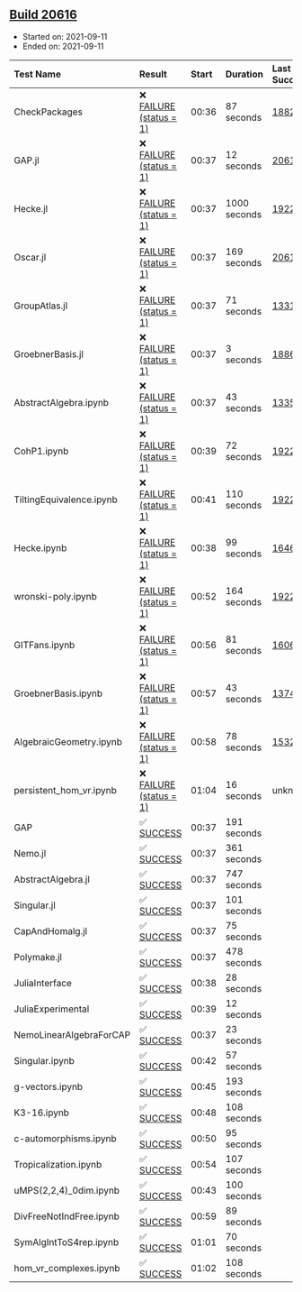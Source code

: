## [Build 20616](https://oscarci.mathematik.uni-kl.de/job/oscar/20616/)

* Started on: 2021-09-11
* Ended on: 2021-09-11

| Test Name    | Result | Start | Duration | Last Success | First Failure |
|:-------------|:-------|:------|:---------|:-------------|:--------------|
| CheckPackages | ❌ [FAILURE (status = 1)](https://oscarci.mathematik.uni-kl.de/job/oscar/20616/artifact/logs/build-20616/CheckPackages.log) | 00:36 | 87 seconds | [18822](https://oscarci.mathematik.uni-kl.de/job/oscar/18822/) | [18823](https://oscarci.mathematik.uni-kl.de/job/oscar/18823/) |
| GAP.jl | ❌ [FAILURE (status = 1)](https://oscarci.mathematik.uni-kl.de/job/oscar/20616/artifact/logs/build-20616/GAP.jl.log) | 00:37 | 12 seconds | [20615](https://oscarci.mathematik.uni-kl.de/job/oscar/20615/) | [20616](https://oscarci.mathematik.uni-kl.de/job/oscar/20616/) |
| Hecke.jl | ❌ [FAILURE (status = 1)](https://oscarci.mathematik.uni-kl.de/job/oscar/20616/artifact/logs/build-20616/Hecke.jl.log) | 00:37 | 1000 seconds | [19222](https://oscarci.mathematik.uni-kl.de/job/oscar/19222/) | [20152](https://oscarci.mathematik.uni-kl.de/job/oscar/20152/) |
| Oscar.jl | ❌ [FAILURE (status = 1)](https://oscarci.mathematik.uni-kl.de/job/oscar/20616/artifact/logs/build-20616/Oscar.jl.log) | 00:37 | 169 seconds | [20613](https://oscarci.mathematik.uni-kl.de/job/oscar/20613/) | [20614](https://oscarci.mathematik.uni-kl.de/job/oscar/20614/) |
| GroupAtlas.jl | ❌ [FAILURE (status = 1)](https://oscarci.mathematik.uni-kl.de/job/oscar/20616/artifact/logs/build-20616/GroupAtlas.jl.log) | 00:37 | 71 seconds | [13311](https://oscarci.mathematik.uni-kl.de/job/oscar/13311/) | [13312](https://oscarci.mathematik.uni-kl.de/job/oscar/13312/) |
| GroebnerBasis.jl | ❌ [FAILURE (status = 1)](https://oscarci.mathematik.uni-kl.de/job/oscar/20616/artifact/logs/build-20616/GroebnerBasis.jl.log) | 00:37 | 3 seconds | [18864](https://oscarci.mathematik.uni-kl.de/job/oscar/18864/) | [18865](https://oscarci.mathematik.uni-kl.de/job/oscar/18865/) |
| AbstractAlgebra.ipynb | ❌ [FAILURE (status = 1)](https://oscarci.mathematik.uni-kl.de/job/oscar/20616/artifact/logs/build-20616/AbstractAlgebra.ipynb.log) | 00:37 | 43 seconds | [13355](https://oscarci.mathematik.uni-kl.de/job/oscar/13355/) | [13356](https://oscarci.mathematik.uni-kl.de/job/oscar/13356/) |
| CohP1.ipynb | ❌ [FAILURE (status = 1)](https://oscarci.mathematik.uni-kl.de/job/oscar/20616/artifact/logs/build-20616/CohP1.ipynb.log) | 00:39 | 72 seconds | [19222](https://oscarci.mathematik.uni-kl.de/job/oscar/19222/) | [20152](https://oscarci.mathematik.uni-kl.de/job/oscar/20152/) |
| TiltingEquivalence.ipynb | ❌ [FAILURE (status = 1)](https://oscarci.mathematik.uni-kl.de/job/oscar/20616/artifact/logs/build-20616/TiltingEquivalence.ipynb.log) | 00:41 | 110 seconds | [19222](https://oscarci.mathematik.uni-kl.de/job/oscar/19222/) | [20152](https://oscarci.mathematik.uni-kl.de/job/oscar/20152/) |
| Hecke.ipynb | ❌ [FAILURE (status = 1)](https://oscarci.mathematik.uni-kl.de/job/oscar/20616/artifact/logs/build-20616/Hecke.ipynb.log) | 00:38 | 99 seconds | [16463](https://oscarci.mathematik.uni-kl.de/job/oscar/16463/) | [16464](https://oscarci.mathematik.uni-kl.de/job/oscar/16464/) |
| wronski-poly.ipynb | ❌ [FAILURE (status = 1)](https://oscarci.mathematik.uni-kl.de/job/oscar/20616/artifact/logs/build-20616/wronski-poly.ipynb.log) | 00:52 | 164 seconds | [19222](https://oscarci.mathematik.uni-kl.de/job/oscar/19222/) | [20152](https://oscarci.mathematik.uni-kl.de/job/oscar/20152/) |
| GITFans.ipynb | ❌ [FAILURE (status = 1)](https://oscarci.mathematik.uni-kl.de/job/oscar/20616/artifact/logs/build-20616/GITFans.ipynb.log) | 00:56 | 81 seconds | [16068](https://oscarci.mathematik.uni-kl.de/job/oscar/16068/) | [16069](https://oscarci.mathematik.uni-kl.de/job/oscar/16069/) |
| GroebnerBasis.ipynb | ❌ [FAILURE (status = 1)](https://oscarci.mathematik.uni-kl.de/job/oscar/20616/artifact/logs/build-20616/GroebnerBasis.ipynb.log) | 00:57 | 43 seconds | [13748](https://oscarci.mathematik.uni-kl.de/job/oscar/13748/) | [13749](https://oscarci.mathematik.uni-kl.de/job/oscar/13749/) |
| AlgebraicGeometry.ipynb | ❌ [FAILURE (status = 1)](https://oscarci.mathematik.uni-kl.de/job/oscar/20616/artifact/logs/build-20616/AlgebraicGeometry.ipynb.log) | 00:58 | 78 seconds | [15322](https://oscarci.mathematik.uni-kl.de/job/oscar/15322/) | [15323](https://oscarci.mathematik.uni-kl.de/job/oscar/15323/) |
| persistent_hom_vr.ipynb | ❌ [FAILURE (status = 1)](https://oscarci.mathematik.uni-kl.de/job/oscar/20616/artifact/logs/build-20616/persistent_hom_vr.ipynb.log) | 01:04 | 16 seconds | unknown | unknown |
| GAP | ✅ [SUCCESS](https://oscarci.mathematik.uni-kl.de/job/oscar/20616/artifact/logs/build-20616/GAP.log) | 00:37 | 191 seconds |  |  |
| Nemo.jl | ✅ [SUCCESS](https://oscarci.mathematik.uni-kl.de/job/oscar/20616/artifact/logs/build-20616/Nemo.jl.log) | 00:37 | 361 seconds |  |  |
| AbstractAlgebra.jl | ✅ [SUCCESS](https://oscarci.mathematik.uni-kl.de/job/oscar/20616/artifact/logs/build-20616/AbstractAlgebra.jl.log) | 00:37 | 747 seconds |  |  |
| Singular.jl | ✅ [SUCCESS](https://oscarci.mathematik.uni-kl.de/job/oscar/20616/artifact/logs/build-20616/Singular.jl.log) | 00:37 | 101 seconds |  |  |
| CapAndHomalg.jl | ✅ [SUCCESS](https://oscarci.mathematik.uni-kl.de/job/oscar/20616/artifact/logs/build-20616/CapAndHomalg.jl.log) | 00:37 | 75 seconds |  |  |
| Polymake.jl | ✅ [SUCCESS](https://oscarci.mathematik.uni-kl.de/job/oscar/20616/artifact/logs/build-20616/Polymake.jl.log) | 00:37 | 478 seconds |  |  |
| JuliaInterface | ✅ [SUCCESS](https://oscarci.mathematik.uni-kl.de/job/oscar/20616/artifact/logs/build-20616/JuliaInterface.log) | 00:38 | 28 seconds |  |  |
| JuliaExperimental | ✅ [SUCCESS](https://oscarci.mathematik.uni-kl.de/job/oscar/20616/artifact/logs/build-20616/JuliaExperimental.log) | 00:39 | 12 seconds |  |  |
| NemoLinearAlgebraForCAP | ✅ [SUCCESS](https://oscarci.mathematik.uni-kl.de/job/oscar/20616/artifact/logs/build-20616/NemoLinearAlgebraForCAP.log) | 00:37 | 23 seconds |  |  |
| Singular.ipynb | ✅ [SUCCESS](https://oscarci.mathematik.uni-kl.de/job/oscar/20616/artifact/logs/build-20616/Singular.ipynb.log) | 00:42 | 57 seconds |  |  |
| g-vectors.ipynb | ✅ [SUCCESS](https://oscarci.mathematik.uni-kl.de/job/oscar/20616/artifact/logs/build-20616/g-vectors.ipynb.log) | 00:45 | 193 seconds |  |  |
| K3-16.ipynb | ✅ [SUCCESS](https://oscarci.mathematik.uni-kl.de/job/oscar/20616/artifact/logs/build-20616/K3-16.ipynb.log) | 00:48 | 108 seconds |  |  |
| c-automorphisms.ipynb | ✅ [SUCCESS](https://oscarci.mathematik.uni-kl.de/job/oscar/20616/artifact/logs/build-20616/c-automorphisms.ipynb.log) | 00:50 | 95 seconds |  |  |
| Tropicalization.ipynb | ✅ [SUCCESS](https://oscarci.mathematik.uni-kl.de/job/oscar/20616/artifact/logs/build-20616/Tropicalization.ipynb.log) | 00:54 | 107 seconds |  |  |
| uMPS(2,2,4)_0dim.ipynb | ✅ [SUCCESS](https://oscarci.mathematik.uni-kl.de/job/oscar/20616/artifact/logs/build-20616/uMPS-2-2-4-_0dim.ipynb.log) | 00:43 | 100 seconds |  |  |
| DivFreeNotIndFree.ipynb | ✅ [SUCCESS](https://oscarci.mathematik.uni-kl.de/job/oscar/20616/artifact/logs/build-20616/DivFreeNotIndFree.ipynb.log) | 00:59 | 89 seconds |  |  |
| SymAlgIntToS4rep.ipynb | ✅ [SUCCESS](https://oscarci.mathematik.uni-kl.de/job/oscar/20616/artifact/logs/build-20616/SymAlgIntToS4rep.ipynb.log) | 01:01 | 70 seconds |  |  |
| hom_vr_complexes.ipynb | ✅ [SUCCESS](https://oscarci.mathematik.uni-kl.de/job/oscar/20616/artifact/logs/build-20616/hom_vr_complexes.ipynb.log) | 01:02 | 108 seconds |  |  |

